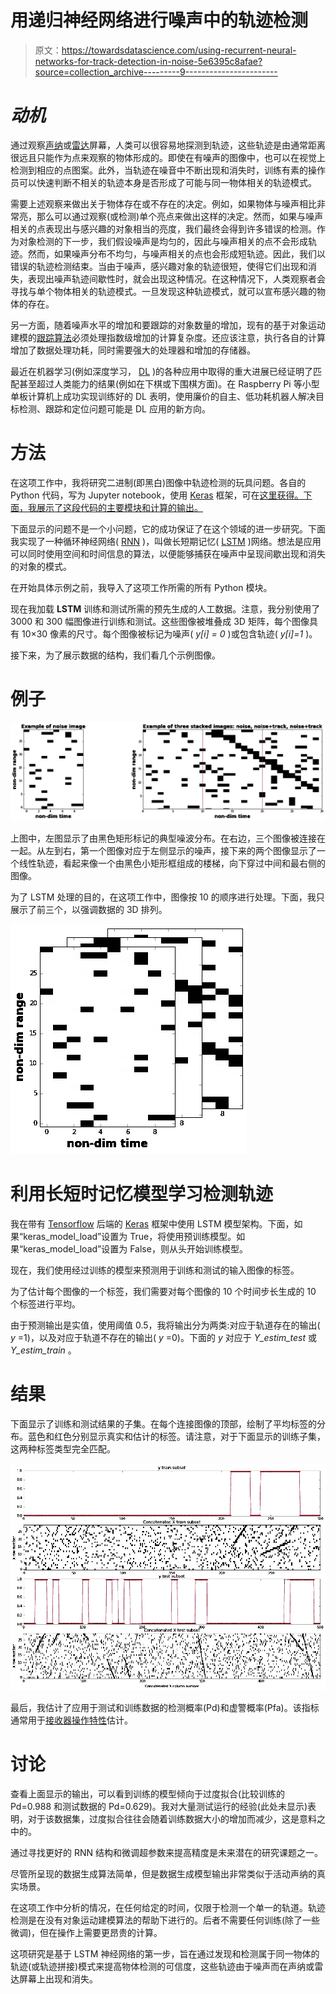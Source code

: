 # 用递归神经网络进行噪声中的轨迹检测

> 原文：<https://towardsdatascience.com/using-recurrent-neural-networks-for-track-detection-in-noise-5e6395c8afae?source=collection_archive---------9----------------------->

# ***动机***

通过观察[声纳](https://en.wikipedia.org/wiki/Sonar)或[雷达](https://en.wikipedia.org/wiki/Radar)屏幕，人类可以很容易地探测到轨迹，这些轨迹是由通常距离很远且只能作为点来观察的物体形成的。即使在有噪声的图像中，也可以在视觉上检测到相应的点图案。此外，当轨迹在噪音中不断出现和消失时，训练有素的操作员可以快速判断不相关的轨迹本身是否形成了可能与同一物体相关的轨迹模式。

需要上述观察来做出关于物体存在或不存在的决定。例如，如果物体与噪声相比非常亮，那么可以通过观察(或检测)单个亮点来做出这样的决定。然而，如果与噪声相关的点表现出与感兴趣的对象相当的亮度，我们最终会得到许多错误的检测。作为对象检测的下一步，我们假设噪声是均匀的，因此与噪声相关的点不会形成轨迹。然而，如果噪声分布不均匀，与噪声相关的点也会形成短轨迹。因此，我们以错误的轨迹检测结束。当由于噪声，感兴趣对象的轨迹很短，使得它们出现和消失，表现出噪声轨迹间歇性时，就会出现这种情况。在这种情况下，人类观察者会寻找与单个物体相关的轨迹模式。一旦发现这种轨迹模式，就可以宣布感兴趣的物体的存在。

另一方面，随着噪声水平的增加和要跟踪的对象数量的增加，现有的基于对象运动建模的[跟踪算法](https://en.wikipedia.org/wiki/Track_algorithm)必须处理指数级增加的计算复杂度。还应该注意，执行各自的计算增加了数据处理功耗，同时需要强大的处理器和增加的存储器。

最近在机器学习(例如深度学习， [DL](https://en.wikipedia.org/wiki/Deep_learning) )的各种应用中取得的重大进展已经证明了匹配甚至超过人类能力的结果(例如在下棋或下围棋方面)。在 Raspberry Pi 等小型单板计算机上成功实现训练好的 DL 表明，使用廉价的自主、低功耗机器人解决目标检测、跟踪和定位问题可能是 DL 应用的新方向。

# 方法

在这项工作中，我将研究二进制(即黑白)图像中轨迹检测的玩具问题。各自的 Python 代码，写为 Jupyter notebook，使用 [Keras](https://keras.io/) 框架，可在[这里获得。下面，我展示了这段代码的主要模块和计算的输出。](https://github.com/GeorgeMadlis/Track-detection-in-noise)

下面显示的问题不是一个小问题，它的成功保证了在这个领域的进一步研究。下面我实现了一种循环神经网络( [RNN](https://en.wikipedia.org/wiki/Recurrent_neural_network) )，叫做长短期记忆( [LSTM](https://en.wikipedia.org/wiki/Long_short-term_memory) )网络。想法是应用可以同时使用空间和时间信息的算法，以便能够捕获在噪声中呈现间歇出现和消失的对象的模式。

在开始具体示例之前，我导入了这项工作所需的所有 Python 模块。

现在我加载 **LSTM** 训练和测试所需的预先生成的人工数据。注意，我分别使用了 3000 和 300 幅图像进行训练和测试。这些图像被堆叠成 3D 矩阵，每个图像具有 10×30 像素的尺寸。每个图像被标记为噪声( *y[i] = 0* )或包含轨迹( *y[i]=1* )。

接下来，为了展示数据的结构，我们看几个示例图像。

# 例子

![](img/f747a33eaa4d92292177126334efb395.png)

上图中，左图显示了由黑色矩形标记的典型噪波分布。在右边，三个图像被连接在一起。从左到右，第一个图像对应于左侧显示的噪声，接下来的两个图像显示了一个线性轨迹，看起来像一个由黑色小矩形框组成的楼梯，向下穿过中间和最右侧的图像。

为了 LSTM 处理的目的，在这项工作中，图像按 10 的顺序进行处理。下面，我只展示了前三个，以强调数据的 3D 排列。

![](img/174f3cdd2c8645f5b8087b8d20583d06.png)

# 利用长短时记忆模型学习检测轨迹

我在带有 [Tensorflow](https://www.tensorflow.org/) 后端的 [Keras](https://keras.io/) 框架中使用 LSTM 模型架构。下面，如果“keras_model_load”设置为 True，将使用预训练模型。如果“keras_model_load”设置为 False，则从头开始训练模型。

现在，我们使用经过训练的模型来预测用于训练和测试的输入图像的标签。

为了估计每个图像的一个标签，我们需要对每个图像的 10 个时间步长生成的 10 个标签进行平均。

由于预测输出是实值，使用阈值 0.5，我将输出分为两类:对应于轨道存在的输出( *y* =1)，以及对应于轨道不存在的输出( *y* =0)。下面的 *y* 对应于 *Y_estim_test* 或 *Y_estim_train* 。

# 结果

下面显示了训练和测试结果的子集。在每个连接图像的顶部，绘制了平均标签的分布。蓝色和红色分别显示真实和估计的标签。请注意，对于下面显示的训练子集，这两种标签类型完全匹配。

![](img/fa178af88f37e4e4bc107edf0c8eacdc.png)

最后，我估计了应用于测试和训练数据的检测概率(Pd)和虚警概率(Pfa)。该指标通常用于[接收器操作特性](https://en.wikipedia.org/wiki/Receiver_operating_characteristic)估计。

# 讨论

查看上面显示的输出，可以看到训练的模型倾向于过度拟合(比较训练的 Pd=0.988 和测试数据的 Pd=0.629)。我对大量测试运行的经验(此处未显示)表明，对于该数据集，过度拟合往往会随着训练数据大小的增加而减少，这是意料之中的。

通过寻找更好的 RNN 结构和微调超参数来提高精度是未来潜在的研究课题之一。

尽管所呈现的数据生成算法简单，但是数据生成模型输出非常类似于活动声纳的真实场景。

在这项工作中分析的情况，在任何给定的时间，仅限于检测一个单一的轨道。轨迹检测是在没有对象运动建模算法的帮助下进行的。后者不需要任何训练(除了一些微调)，但在操作上需要更昂贵的计算。

这项研究是基于 LSTM 神经网络的第一步，旨在通过发现和检测属于同一物体的轨迹(或轨迹拼接)模式来提高物体检测的可信度，这些轨迹由于噪声而在声纳或雷达屏幕上出现和消失。